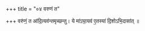 +++
title = "०४ वरुणं त"

+++
वरु॑णं॒ त आ॑दि॒त्यव॑न्तमृच्छन्तु। ये मा॑ऽघा॒यव॑ ए॒तस्या॑ दि॒शोऽभि॒दासा॑त् ॥